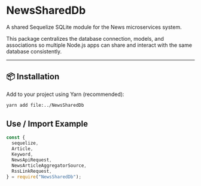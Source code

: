 # NewsSharedDb

A shared Sequelize SQLite module for the News microservices system.

This package centralizes the database connection, models, and associations so multiple Node.js apps can share and interact with the same database consistently.

---

## 📦 Installation

Add to your project using Yarn (recommended):

```bash
yarn add file:../NewsSharedDb
```

## Use / Import Example

```js
const {
  sequelize,
  Article,
  Keyword,
  NewsApiRequest,
  NewsArticleAggregatorSource,
  RssLinkRequest,
} = require("NewsSharedDb");
```
